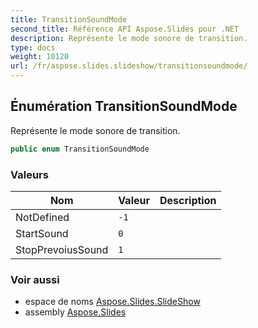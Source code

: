 ```yaml
---
title: TransitionSoundMode
second_title: Référence API Aspose.Slides pour .NET
description: Représente le mode sonore de transition.
type: docs
weight: 10120
url: /fr/aspose.slides.slideshow/transitionsoundmode/
---
```


## Énumération TransitionSoundMode

Représente le mode sonore de transition.

```csharp
public enum TransitionSoundMode
```

### Valeurs

| Nom | Valeur | Description |
| --- | --- | --- |
| NotDefined | `-1` |  |
| StartSound | `0` |  |
| StopPrevoiusSound | `1` |  |

### Voir aussi

* espace de noms [Aspose.Slides.SlideShow](../../aspose.slides.slideshow)
* assembly [Aspose.Slides](../../)

<!-- NE PAS MODIFIER : généré par xmldocmd pour Aspose.Slides.dll -->